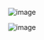 
![image](https://user-images.githubusercontent.com/103432222/225975601-0c529695-c195-459f-bcc8-90ff068eb8b2.png)


![image](https://user-images.githubusercontent.com/103432222/225975506-acc8aa2c-acc7-4077-81de-612fbe397882.png)
